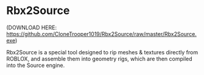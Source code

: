 Rbx2Source
=====================

(DOWNLOAD HERE: https://github.com/CloneTrooper1019/Rbx2Source/raw/master/Rbx2Source.exe)

Rbx2Source is a special tool designed to rip meshes & textures directly from ROBLOX, and assemble them into geometry rigs, which are then compiled into the Source engine.
